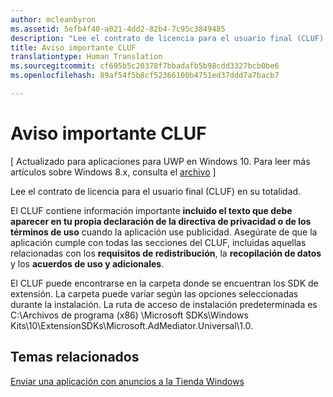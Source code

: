 ```yaml
---
author: mcleanbyron
ms.assetid: 5efb4f40-a021-4dd2-82b4-7c95c3849485
description: "Lee el contrato de licencia para el usuario final (CLUF) en su totalidad para obtener información importante."
title: Aviso importante CLUF
translationtype: Human Translation
ms.sourcegitcommit: cf695b5c20378f7bbadafb5b98cdd3327bcb0be6
ms.openlocfilehash: 89af54f5b8cf52366100b4751ed37ddd7a7bacb7

---
```


# Aviso importante CLUF


\[ Actualizado para aplicaciones para UWP en Windows 10. Para leer más artículos sobre Windows 8.x, consulta el [archivo](http://go.microsoft.com/fwlink/p/?linkid=619132) \]

Lee el contrato de licencia para el usuario final (CLUF) en su totalidad.

El CLUF contiene información importante **incluido el texto que debe aparecer en tu propia declaración de la directiva de privacidad o de los términos de uso** cuando la aplicación use publicidad. Asegúrate de que la aplicación cumple con todas las secciones del CLUF, incluidas aquellas relacionadas con los **requisitos de redistribución**, la **recopilación de datos** y los **acuerdos de uso y adicionales**.

El CLUF puede encontrarse en la carpeta donde se encuentran los SDK de extensión. La carpeta puede variar según las opciones seleccionadas durante la instalación. La ruta de acceso de instalación predeterminada es C:\\Archivos de programa (x86) \\Microsoft SDKs\\Windows Kits\\10\\ExtensionSDKs\\Microsoft.AdMediator.Universal\\1.0.

## Temas relacionados

[Enviar una aplicación con anuncios a la Tienda Windows](submit-an-app-with-ads-to-the-windows-store.md)

 

 



<!--HONumber=Jun16_HO4-->


